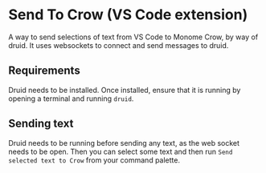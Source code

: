 # Send To Crow (VS Code extension)

A way to send selections of text from VS Code to Monome Crow, by way of druid. It uses websockets to connect and send messages to druid.

## Requirements

Druid needs to be installed. Once installed, ensure that it is running by opening a terminal and running `druid`.

## Sending text 

Druid needs to be running before sending any text, as the web socket needs to be open. 
Then you can select some text and then run `Send selected text to Crow` from your command palette.